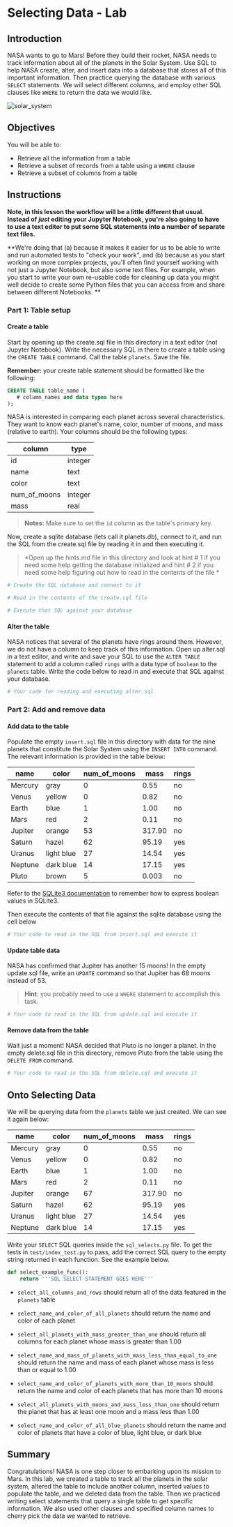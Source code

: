 
# Selecting Data - Lab

## Introduction 

NASA wants to go to Mars! Before they build their rocket, NASA needs to track information about all of the planets in the Solar System. Use SQL to help NASA create, alter, and insert data into a database that stores all of this important information. Then practice querying the database with various `SELECT` statements. We will select different columns, and employ other SQL clauses like `WHERE` to return the data we would like.

![solar_system](https://bilingualcarloscano.files.wordpress.com/2010/05/venus.jpg)

## Objectives
You will be able to:
* Retrieve all the information from a table
* Retrieve a subset of records from a table using a `WHERE` clause
* Retrieve a subset of columns from a table

## Instructions

**Note, in this lesson the workflow will be a little different that usual. Instead of *just* editing your Jupyter Notebook, you're also going to have to use a text editor to put some SQL statements into a number of separate text files.**

**We're doing that (a) because it makes it easier for us to be able to write and run automated tests to "check your work", and (b) because as you start working on more complex projects, you'll often find yourself working with not just a Jupyter Notebook, but also some text files. For example, when you start to write your own re-usable code for cleaning up data you might well decide to create some Python files that you can access from and share between different Notebooks. **

### Part 1: Table setup

#### Create a table

Start by opening up the create.sql file in this directory in a text editor (not Jupyter Notebook). Write the necessary SQL in there to create a table using the `CREATE TABLE` command. Call the table `planets`. Save the file.

**Remember:** your create table statement should be formatted like the following:

```sql
CREATE TABLE table_name (
   # column_names and data types here
);
```

NASA is interested in comparing each planet across several characteristics.  They want to know each planet's name,  color, number of moons, and mass (relative to earth).  Your columns should be the following types:

|column | type  |
|-------|-------|
|id     |integer|
|name   |text   |
|color  |text   |
|num_of_moons  |integer|
|mass   | real  |

> **Notes:** Make sure to set the `id` column as the table's primary key.

Now, create a sqlite database (lets call it planets.db), connect to it, and run the SQL from the create.sql file by reading it in and then executing it. 

> *Open up the hints.md file in this directory and look at hint # 1 if you need some help getting the database initialized and hint # 2 if you need some help figuring out how to read in the contents of the file *




```python
# Create the SQL database and connect to it

# Read in the contents of the create.sql file

# Execute that SQL against your database

```

#### Alter the table

NASA notices that several of the planets have rings around them.  However, we do not have a column to keep track of this information.  Open up alter.sql in a text editor, and write and save your SQL to use the `ALTER TABLE` statement to add a column called `rings` with a data type of `boolean` to the `planets` table. Write the code below to read in and execute that SQL against your database.


```python
# Your code for reading and executing alter.sql
```

### Part 2: Add and remove data

#### Add data to the table

Populate the empty `insert.sql` file in this directory with data for the nine planets that constitute the Solar System using the `INSERT INTO` command.  The relevant information is provided in the table below:

|name   |color |num_of_moons|mass|rings|
|-------|-------|-------|-------|-------|
|Mercury|gray   |0      |0.55   |no     |
|Venus  |yellow |0      |0.82   |no     |
|Earth  |blue   |1      |1.00   |no     |
|Mars   |red    |2      |0.11   |no     |
|Jupiter|orange |53     |317.90 |no     |
|Saturn |hazel  |62     |95.19  |yes    |
|Uranus |light blue|27  |14.54  |yes    |
|Neptune|dark blue|14   |17.15  |yes    |
|Pluto  |brown  |5      |0.003  |no     |

Refer to the [SQLite3 documentation](https://www.sqlite.org/datatype3.html) to remember how to express boolean values in SQLite3.

Then execute the contents of that file against the sqlite database using the cell below


```python
# Your code to read in the SQL from insert.sql and execute it
```

#### Update table data

NASA has confirmed that Jupiter has another 15 moons! In the empty update.sql file, write an `UPDATE` command so that Jupiter has 68 moons instead of 53.

> **Hint**: you probably need to use a `WHERE` statement to accomplish this task.


```python
# Your code to read in the SQL from update.sql and execute it
```

#### Remove data from the table

Wait just a moment!  NASA decided that Pluto is no longer a planet.  In the empty delete.sql file in this directory, remove Pluto from the table using the `DELETE FROM` command.


```python
# Your code to read in the SQL from delete.sql and execute it
```

## Onto Selecting Data

We will be querying data from the `planets` table we just created. We can see it again below:

|name   |color |num_of_moons|mass|rings|
|-------|-------|-------|-------|-------|
|Mercury|gray   |0      |0.55   |no     |
|Venus  |yellow |0      |0.82   |no     |
|Earth  |blue   |1      |1.00   |no     |
|Mars   |red    |2      |0.11   |no     |
|Jupiter|orange |67     |317.90 |no     |
|Saturn |hazel  |62     |95.19  |yes    |
|Uranus |light blue|27  |14.54  |yes    |
|Neptune|dark blue|14   |17.15  |yes    |

Write your `SELECT` SQL queries inside the `sql_selects.py` file. To get the tests in `test/index_test.py` to pass, add the correct SQL query to the empty string returned in each function. See the example below.

```python
def select_example_func():
    return '''SQL SELECT STATEMENT GOES HERE'''
```

* `select_all_columns_and_rows` should return all of the data featured in the `planets` table

* `select_name_and_color_of_all_planets` should return the name and color of each planet

* `select_all_planets_with_mass_greater_than_one` should return all columns for each planet whose mass is greater than 1.00


* `select_name_and_mass_of_planets_with_mass_less_than_equal_to_one` should return the name and mass of each planet whose mass is less than or equal to 1.00

* `select_name_and_color_of_planets_with_more_than_10_moons` should return the name and color of each planets that has more than 10 moons

* `select_all_planets_with_moons_and_mass_less_than_one` should return the planet that has at least one moon and a mass less than 1.00

* `select_name_and_color_of_all_blue_planets` should return the name and color of planets that have a color of blue, light blue, or dark blue

## Summary

Congratulations! NASA is one step closer to embarking upon its mission to Mars. In this lab, we created a table to track all the planets in the solar system, altered the table to include another column, inserted values to populate the table, and we deleted data from the table. Then we practiced writing select statements that query a single table to get specific information. We also used other clauses and specified column names to cherry pick the data we wanted to retrieve. 
